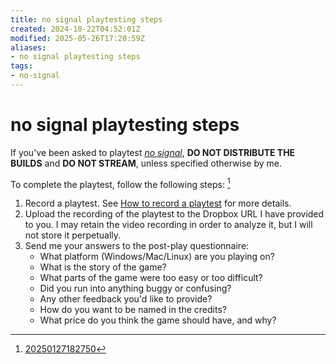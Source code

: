 ```yaml
---
title: no signal playtesting steps
created: 2024-10-22T04:52:01Z
modified: 2025-05-26T17:20:59Z
aliases:
- no signal playtesting steps
tags:
- no-signal
---
```


# no signal playtesting steps

If you've been asked to playtest _[no signal](no-signal.md)_, **DO NOT DISTRIBUTE THE BUILDS** and **DO NOT STREAM**, unless specified otherwise by me.

To complete the playtest, follow the following steps: [^1]
1. Record a playtest. See [How to record a playtest](how-to-record-a-playtest.md) for more details.
2. Upload the recording of the playtest to the Dropbox URL I have provided to you. I may retain the video recording in order to analyze it, but I will not store it perpetually.
3. Send me your answers to the post-play questionnaire:
	- What platform (Windows/Mac/Linux) are you playing on?
	- What is the story of the game?
	- What parts of the game were too easy or too difficult?
	- Did you run into anything buggy or confusing?
	- Any other feedback you'd like to provide?
	- How do you want to be named in the credits?
	- What price do you think the game should have, and why?

[^1]: [20250127182750](../entries/20250127182750.md)
